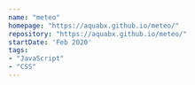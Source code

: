 ```yaml
---
name: "meteo"
homepage: "https://aquabx.github.io/meteo/"
repository: "https://aquabx.github.io/meteo/"
startDate: 'Feb 2020'
tags:
- "JavaScript"
- "CSS"
---
```

